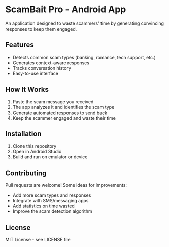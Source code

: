 # ScamBait Pro - Android App

An application designed to waste scammers' time by generating convincing responses to keep them engaged.

## Features

- Detects common scam types (banking, romance, tech support, etc.)
- Generates context-aware responses
- Tracks conversation history
- Easy-to-use interface

## How It Works

1. Paste the scam message you received
2. The app analyzes it and identifies the scam type
3. Generate automated responses to send back
4. Keep the scammer engaged and waste their time

## Installation

1. Clone this repository
2. Open in Android Studio
3. Build and run on emulator or device

## Contributing

Pull requests are welcome! Some ideas for improvements:

- Add more scam types and responses
- Integrate with SMS/messaging apps
- Add statistics on time wasted
- Improve the scam detection algorithm

## License

MIT License - see LICENSE file
